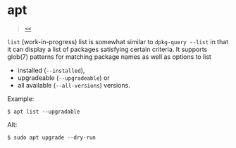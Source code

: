 # apt

> [`<<`](index.md)

`list` (work-in-progress)
  list is somewhat similar to `dpkg-query --list` in that it can display a list of packages satisfying certain criteria.
  It supports glob(7) patterns for matching package names as well as options to list
  - installed (`--installed`),
  -  upgradeable (`--upgradeable`) or
  - all available (`--all-versions`) versions.

Example:

```
$ apt list --upgradable
```

Alt:

```
$ sudo apt upgrade --dry-run
```

